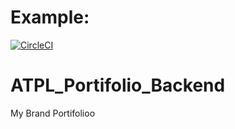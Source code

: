 # Example:
[![CircleCI](https://circleci.com/gh/acele-happy/ATPL_Portifolio_Backend.svg?style=shield)](https://circleci.com/gh/circleci/circleci-docs)

# ATPL_Portifolio_Backend
My Brand Portifolioo
